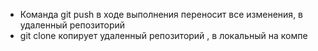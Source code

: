 * Команда git push в ходе выполнения переносит все изменения, в удаленный репозиторий 
* git clone копирует удаленный репозиторий , в локальный на компе
